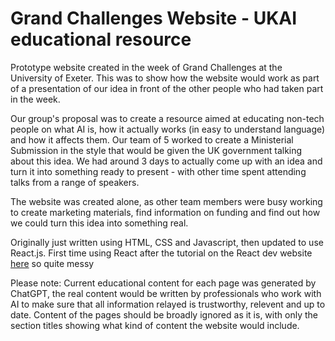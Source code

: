 # Grand Challenges Website - UKAI educational resource

Prototype website created in the week of Grand Challenges at the University of Exeter. This was to show how the website would work as part of a presentation of our idea in front of the other people who had taken part in the week. 

Our group's proposal was to create a resource aimed at educating non-tech people on what AI is, how it actually works (in easy to understand language) and how it affects them. Our team of 5 worked to create a Ministerial Submission in the style that would be given the UK government talking about this idea. We had around 3 days to actually come up with an idea and turn it into something ready to present - with other time spent attending talks from a range of speakers.

The website was created alone, as other team members were busy working to create marketing materials, find information on funding and find out how we could turn this idea into something real.

Originally just written using HTML, CSS and Javascript, then updated to use React.js. First time using React after the tutorial on the React dev website [here](https://react.dev/learn/tutorial-tic-tac-toe) so quite messy

Please note: Current educational content for each page was generated by ChatGPT, the real content would be written by professionals who work with AI to make sure that all information relayed is trustworthy, relevent and up to date. Content of the pages should be broadly ignored as it is, with only the section titles showing what kind of content the website would include.
